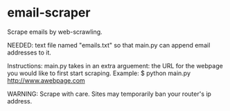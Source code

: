 # email-scraper
Scrape emails by web-scrawling.

NEEDED: text file named "emails.txt" so that main.py can append email addresses to it. 

Instructions:
main.py takes in an extra arguement: the URL for the webpage you would like to first start scraping.
Example:
$ python main.py http://www.awebpage.com

WARNING:
Scrape with care. Sites may temporarily ban your router's ip address. 
